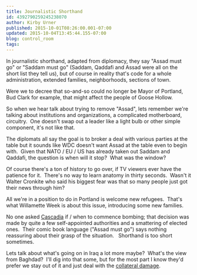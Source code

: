 ```yaml
---
title: Journalistic Shorthand
id: 4392790259245238070
author: Kirby Urner
published: 2015-10-01T08:26:00.001-07:00
updated: 2015-10-04T13:45:44.155-07:00
blog: control_room
tags: 
---
```


[](https://www.flickr.com/photos/kirbyurner/21819709436/in/dateposted-public/)

In journalistic shorthand, adapted from diplomacy, they say "Assad must go" or "Saddam must go" (Saddam, Qaddafi and Assad were all on the short list they tell us), but of course in reality that's code for a whole administration, extended families, neighborhoods, sections of town.

Were we to decree that so-and-so could no longer be Mayor of Portland, Bud Clark for example, that might affect the people of Goose Hollow.

So when we hear talk about trying to remove "Assad", lets remember we're talking about institutions and organizations, a complicated motherboard, circuitry.  One doesn't swap out a leader like a light bulb or other simple component, it's not like that.

The diplomats all say the goal is to broker a deal with various parties at the table but it sounds like WDC doesn't want Assad at the table even to begin with.  Given that NATO / EU / US has already taken out Saddam and Qaddafi, the question is when will it stop?  What was the window?

Of course there's a ton of history to go over, if TV viewers ever have the patience for it.  There's no way to learn anatomy in thirty seconds.  Wasn't it Walter Cronkite who said his biggest fear was that so many people just got their news through him?

All we're in a position to do in Portland is welcome new refugees.  That's what Willamette Week is about this issue, introducing some new families.

No one asked [Cascadia](http://controlroom.blogspot.com/2013/08/city-of-morons.html) if / when to commence bombing; that decision was made by quite a few self-appointed authorities and a smattering of elected ones.  Their comic book language ("Assad must go") says nothing reassuring about their grasp of the situation.   Shorthand is too short sometimes.

Lets talk about what's going on in Iraq a lot more maybe?  What's the view from Baghdad?  I'll dig into that some, but for the most part I know they'd prefer we stay out of it and just deal with the [collateral damage](http://www.news24.com/World/News/Afghan-bombing-Patients-burned-to-death-in-their-beds-says-MSF-20151004).
